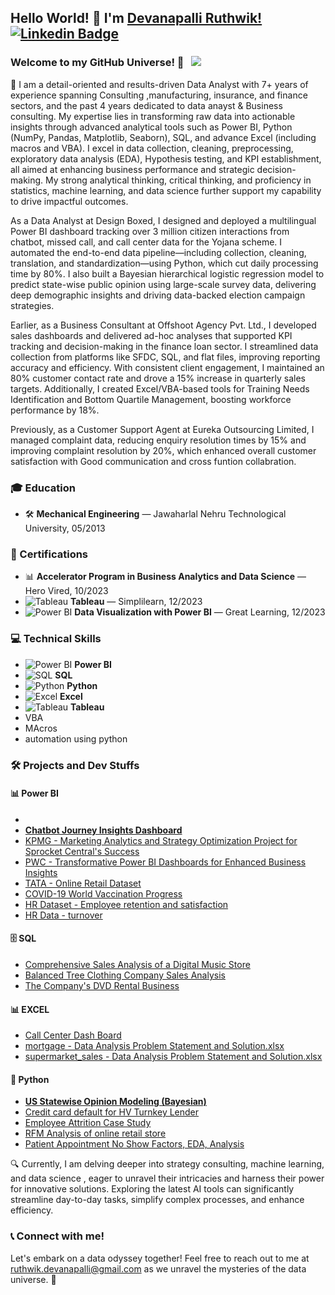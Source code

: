## Hello World! 👋 I'm [Devanapalli Ruthwik!](https://github.com/Ruthwik14) [![Linkedin Badge](https://img.shields.io/badge/-LinkedIn-0e76a8?style=flat-square&logo=Linkedin&logoColor=white)](https://www.linkedin.com/in/ruthwik-devanapalli/)

### Welcome to my GitHub Universe! 🌌 &nbsp; ![](https://visitor-badge.glitch.me/badge?page_id=Ruthwik14.Ruthwik14&style=flat-square&color=0088cc)


🚀 I am a detail-oriented and results-driven Data Analyst with 7+ years of experience spanning Consulting ,manufacturing, insurance, and finance sectors, and the past 4 years dedicated to data anayst & Business consulting. My expertise lies in transforming raw data into actionable insights through advanced analytical tools such as Power BI, Python (NumPy, Pandas, Matplotlib, Seaborn), SQL, and advance Excel (including macros and VBA). I excel in data collection, cleaning, preprocessing, exploratory data analysis (EDA), Hypothesis testing, and KPI establishment, all aimed at enhancing business performance and strategic decision-making. My strong analytical thinking, critical thinking, and proficiency in statistics, machine learning, and data science further support my capability to drive impactful outcomes.

As a Data Analyst at Design Boxed, I designed and deployed a multilingual Power BI dashboard tracking over 3 million citizen interactions from chatbot, missed call, and call center data for the Yojana scheme. I automated the end-to-end data pipeline—including collection, cleaning, translation, and standardization—using Python, which cut daily processing time by 80%. I also built a Bayesian hierarchical logistic regression model to predict state-wise public opinion using large-scale survey data, delivering deep demographic insights and driving data-backed election campaign strategies.

Earlier, as a Business Consultant at Offshoot Agency Pvt. Ltd., I developed sales dashboards and delivered ad-hoc analyses that supported KPI tracking and decision-making in the finance loan sector. I streamlined data collection from platforms like SFDC, SQL, and flat files, improving reporting accuracy and efficiency. With consistent client engagement, I maintained an 80% customer contact rate and drove a 15% increase in quarterly sales targets. Additionally, I created Excel/VBA-based tools for Training Needs Identification and Bottom Quartile Management, boosting workforce performance by 18%.

Previously, as a Customer Support Agent at Eureka Outsourcing Limited, I managed complaint data, reducing enquiry resolution times by 15% and improving complaint resolution by 20%, which enhanced overall customer satisfaction with Good communication and cross funtion collabration.

### 🎓 Education

- 🛠️ **Mechanical Engineering** — Jawaharlal Nehru Technological University, 05/2013


### 📜 Certifications

- 📊 **Accelerator Program in Business Analytics and Data Science** — Hero Vired, 10/2023
- ![Tableau](https://img.shields.io/badge/-Tableau-00A0E0?style=flat-square&logo=Tableau&logoColor=white) **Tableau** — Simplilearn, 12/2023
- ![Power BI](https://img.shields.io/badge/-Power_BI-0078D7?style=flat-square&logo=PowerBI&logoColor=white) **Data Visualization with Power BI** — Great Learning, 12/2023

### 💻 Technical Skills

- ![Power BI](https://img.shields.io/badge/-Power_BI-0078D7?style=flat-square&logo=PowerBI&logoColor=white) **Power BI**
- ![SQL](https://img.shields.io/badge/-SQL-007DBB?style=flat-square&logo=PostgreSQL&logoColor=white) **SQL**
- ![Python](https://img.shields.io/badge/-Python-3670A0?style=flat-square&logo=Python&logoColor=white) **Python**
- ![Excel](https://img.shields.io/badge/-Excel-20B52A?style=flat-square&logo=microsoft&logoColor=white) **Excel**
- ![Tableau](https://img.shields.io/badge/-Tableau-00A0E0?style=flat-square&logo=Tableau&logoColor=white) **Tableau**
- VBA
- MAcros
- automation using python

### 🛠️ Projects and Dev Stuffs

#### 📊 Power BI

-
- [**Chatbot Journey Insights Dashboard**](https://github.com/Ruthwik14/Power-BI/tree/main/ChatBot%20Journey%20Insights%20and%20Performance%20Dashboard)  
- [KPMG - Marketing Analytics and Strategy Optimization Project for Sprocket Central's Success](https://github.com/Ruthwik14/Power-BI/tree/main/KPMG%20%20-%20Unleashing%20Insights%20and%20Strategies%20for%20Sprocket%20Central's%20Success)
- [PWC - Transformative Power BI Dashboards for Enhanced Business Insights](https://github.com/Ruthwik14/Power-BI/tree/main/PWC%20-%20Transformative%20Power%20BI%20Dashboards%20for%20Enhanced%20Business%20Insights)
- [TATA - Online Retail Dataset](https://github.com/Ruthwik14/Power-BI/tree/main/TATA%20-%20Online%20Retail%20Dataset)
- [COVID-19 World Vaccination Progress](https://github.com/Ruthwik14/Power-BI/tree/main/covid%20vacination)
- [HR Dataset - Employee retention and satisfaction](https://github.com/Ruthwik14/Power-BI/tree/main/HR%20Dataset%20-%20Employee%20retention%20and%20satisfaction)
- [HR Data - turnover](https://github.com/Ruthwik14/Power-BI/tree/main/HR%20Data%20-%20turnover)

#### 🗄️ SQL

- [Comprehensive Sales Analysis of a Digital Music Store ](https://github.com/Ruthwik14/SQL/tree/main/Digital%20Music%20Store%20SQL%20Case%20Study)
- [Balanced Tree Clothing Company Sales Analysis](https://github.com/Ruthwik14/SQL/tree/main/Balanced%20Tree%20Clothing%20Company%20Sales%20Analysis)
- [The Company's DVD Rental Business](https://github.com/Ruthwik14/SQL/tree/main/The%20Company's%20DVD%20Rental%20Business)

#### 📊 EXCEL

- [Call Center Dash Board](https://github.com/Ruthwik14/Excel/tree/main/Call%20Center%20Dash%20Board)
- [mortgage - Data Analysis Problem Statement and Solution.xlsx](https://github.com/Ruthwik14/Excel/tree/main/mortgage%20-%20Data%20Analysis%20Problem%20Statement%20and%20Solution)
- [supermarket_sales - Data Analysis Problem Statement and Solution.xlsx](https://github.com/Ruthwik14/Excel/tree/main/supermarket_sales%20-%20Data%20Analysis%20Problem%20Statement%20and%20Solution)

#### 🐍 Python

- [**US Statewise Opinion Modeling (Bayesian)**](https://github.com/Ruthwik14/Python/tree/main/US%20Statewise%20Public%20Opinion%20Bayesian%20Model)  
- [Credit card default for HV Turnkey Lender](https://github.com/Ruthwik14/Python/tree/main/Credit%20card%20default%20for%20HV%20Turnkey%20Lender)
- [Employee Attrition Case Study](https://github.com/Ruthwik14/Python/tree/main/Employee%20Attrition%20Case%20Study)
- [RFM Analysis of online retail store](https://github.com/Ruthwik14/Python/tree/main/RFM%20Analysis%20of%20online%20retail%20store)
- [Patient Appointment No Show Factors, EDA, Analysis](https://github.com/Ruthwik14/Python/tree/main/Patient%20Appointment%20No%20Show%20Factors%2C%20EDA%2C%20Analysis)

🔍 Currently, I am delving deeper into strategy consulting, machine learning, and data science , eager to unravel their intricacies and harness their power for innovative solutions. Exploring the latest AI tools can significantly streamline day-to-day tasks, simplify complex processes, and enhance efficiency.

### 📞 Connect with me!

Let's embark on a data odyssey together! Feel free to reach out to me at ruthwik.devanapalli@gmail.com as we unravel the mysteries of the data universe. 🌟
